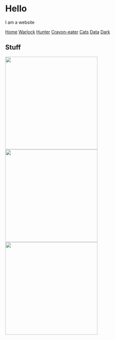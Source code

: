 <!DOCTYPE html>
<html lang="en">
<head>
  <script src="firstfile.js"></script>
  <!-- Google Tag Manager
<script>(function(w,d,s,l,i){w[l]=w[l]||[];w[l].push({'gtm.start':
new Date().getTime(),event:'gtm.js'});var f=d.getElementsByTagName(s)[0],
j=d.createElement(s),dl=l!='dataLayer'?'&l='+l:'';j.async=true;j.src=
'https://www.googletagmanager.com/gtm.js?id='+i+dl;f.parentNode.insertBefore(j,f);
})(window,document,'script','dataLayer','GTM-WKHRP5F');</script>
 End Google Tag Manager -->

  <script>
    //var random_number = Math.floor(Math.random()*500000+100000);
    //var accountArray= ["Clovis_Bray_Corporation", "Ishtar_Collective", "Operation_Babydog"];
    //var random_account= accountArray[Math.floor(Math.random()*accountArray.length)];
    // if using the three above to randomize accounts, be sure to update account id below
    (function(apiKey){
        (function(p,e,n,d,o){var v,w,x,y,z;o=p[d]=p[d]||{};o._q=[];
        v=['initialize','identify','updateOptions','pageLoad','track'];for(w=0,x=v.length;w<x;++w)(function(m){
            o[m]=o[m]||function(){o._q[m===v[0]?'unshift':'push']([m].concat([].slice.call(arguments,0)));};})(v[w]);
            y=e.createElement(n);y.async=!0;y.src='https://cdn.pendo.io/agent/static/'+apiKey+'/pendo.js';
            z=e.getElementsByTagName(n)[0];z.parentNode.insertBefore(y,z);})(window,document,'script','pendo');

            // Call this whenever information about your visitors becomes available
            // Please use Strings, Numbers, or Bools for value types.
            pendo.initialize({
              //DisableGuides: True,
                visitor: {
                    id:           user_id,   // Required if user is logged in
                    email:        user_email, // Recommended if using Pendo Feedback, or NPS Email
                    full_name:    user_full_name,// Recommended if using Pendo Feedback
                    language:     "en_GB",
                    random:       user_random_data
                    //boolean:      user_boolean
                    //date1:        user_date1
                    //date2:        user_date2

                    // You can add any additional visitor level key-values here,
                    // as long as it's not one of the above reserved names.
                },

                account: {
                    id:           user_account_id, // Highly recommended
                    type:         "AccountType"// Optional
                    // is_paying:    'true' // Recommended if using Pendo Feedback
                    // monthly_value: '2.49' // Recommended if using Pendo Feedback
                    // planLevel:    // Optional
                    // planPrice:    // Optional
                    // creationDate: // Optional

                    // You can add any additional account level key-values here,
                    // as long as it's not one of the above reserved names.
                },

                parentAccount: {
                    id:           'Bungie',
                    name:         'Bungo',
                    parentAccountOnly: 'yes'
                  }
            });
    })('a93e68a6-46fd-443a-699f-aa31985c066d');
</script>

<!--
<script>
  !function(){var analytics=window.analytics=window.analytics||[];if(!analytics.initialize)if(analytics.invoked)window.console&&console.error&&console.error("Segment snippet included twice.");else{analytics.invoked=!0;analytics.methods=["trackSubmit","trackClick","trackLink","trackForm","pageview","identify","reset","group","track","ready","alias","debug","page","once","off","on","addSourceMiddleware","addIntegrationMiddleware","setAnonymousId","addDestinationMiddleware"];analytics.factory=function(e){return function(){var t=Array.prototype.slice.call(arguments);t.unshift(e);analytics.push(t);return analytics}};for(var e=0;e<analytics.methods.length;e++){var key=analytics.methods[e];analytics[key]=analytics.factory(key)}analytics.load=function(key,e){var t=document.createElement("script");t.type="text/javascript";t.async=!0;t.src="https://cdn.segment.com/analytics.js/v1/" + key + "/analytics.min.js";var n=document.getElementsByTagName("script")[0];n.parentNode.insertBefore(t,n);analytics._loadOptions=e};analytics.SNIPPET_VERSION="4.13.1";
  analytics.load("yg9SWXMqQrvcvm5og2wyxiomzZ9QkMAf");
  analytics.page();
  analytics.identify("SegmentIdentify",{
  nickname: 'SegmentIdentify',
});
  analytics.group('SegmentGroup', {
});
  }}();
</script>
-->
<title>Alisyn's Playground</title>
<meta charset="UTF-8">
<meta name="viewport" content="width=device-width, initial-scale=1">
<style>
* {
  box-sizing: border-box;
}

@font-face {
  font-family: myCustomFont;
  src: url(Montserrat/Montserrat-Medium.otf);
}

/* Style the body */
body {
  font-family: myCustomFont;
  font-size: 20px;
  margin: 0;
}
/* Test for offset labels
label::before {
  content: "LABEL";
}
*/
/* Header/logo Title */
.header {
  padding: 80px;
  text-align: center;
  background: #6A0DAD;
  color: white;
}

/* Increase the font size of the heading */
.header h1 {
    font-family: myCustomFont;
    font-size: 40px;
}

/* Sticky navbar - toggles between relative and fixed, depending on the scroll position. It is positioned relative until a given offset position is met in the viewport - then it "sticks" in place (like position:fixed). The sticky value is not supported in IE or Edge 15 and earlier versions. However, for these versions the navbar will inherit default position */
.navbar {
  overflow: hidden;
  background-color: #333;
  position: sticky;
  position: -webkit-sticky;
  top: 0;
}

/* Style the navigation bar links */
.navbar a {
  float: left;
  display: block;
  color: white;
  text-align: center;
  padding: 14px 20px;
  text-decoration: none;
}


/* Right-aligned link */
.navbar a.right {
  float: right;
}

/* Change color on hover */
.navbar a:hover {
  background-color: #ddd;
  color: black;
}

/* Active/current link */
.navbar a.active {
  background-color: #666;
  color: white;
}

/* Column container */
.row {
  display: -ms-flexbox; /* IE10 */
  display: flex;
  -ms-flex-wrap: wrap; /* IE10 */
  flex-wrap: wrap;
}

/* Create two unequal columns that sits next to each other */
/* Sidebar/left column */
.side {
  -ms-flex: 30%; /* IE10 */
  flex: 30%;
  background-color: #f1f1f1;
  padding: 20px;
}

/*buttons */
.btn {
  border: none;
  background-color: inherit;
  padding: 14px 28px;
  font-family: myCustomFont;
  font-size: 16px;
  cursor: pointer;
  display: inline-block;
}

/* Green */
.green {
  color: green;
}

.green:hover {
  background-color: #4CAF50;
  color: white;
}

/* Blue */
.arc {
  color: dodgerblue;
}

.arc:hover {
  background: #2196F3;
  color: white;
}

/* Orange */
.solar {
  color: orange;
}

.solar:hover {
  background: #ff9800;
  color: white;
}

/* Purple */
.void {
  color: purple;
}

.void:hover {
  background: purple;
  color: white;
}

/* Black */
.default {
  color: black;
}

.default:hover {
  background: #D3D3D3;
  color: white;
}

/* Red */
.red {
  color: red;
}

.red:hover {
  background: #ff0000;
  color: white;
}
/* Main column */
.main {
  -ms-flex: 70%; /* IE10 */
  flex: 70%;
  background-color: white;
  padding: 20px;
}

/* Fake image, just for this example */
.fakeimg {
  background-color: #aaa;
  width: 100%;
  padding: 20px;
}

/* Footer */
.footer {
  padding: 20px;
  text-align: center;
  background: #ddd;
}

/* Responsive layout - when the screen is less than 700px wide, make the two columns stack on top of each other instead of next to each other */
@media screen and (max-width: 700px) {
  .row {
    flex-direction: column;
  }
}

/* Responsive layout - when the screen is less than 400px wide, make the navigation links stack on top of each other instead of next to each other */
@media screen and (max-width: 400px) {
  .navbar a {
    float: none;
    width: 100%;
  }
}
</style>
<link rel="shortcut icon" type="image/jpg" href="engram.ico"/>
</head>
<body>

<div class="header">
  <h1>Hello</h1>
  <p>I am a website</p>
</div>

<div class="navbar">
  <a href="#" class="active">Home</a>
<a href="warlock.html">Warlock</a>
<a href="hunter.html">Hunter</a>
  <a href="titan.html">Crayon-eater</a>
  <a href="cats.html" class="right">Cats</a>
  <a href="analytics.html" class="right">Data</a>
  <a href="Darkness.html" class="right">Dark</a>
</div>

<div class="row">
  <div class="side">
    <h2>Stuff</h2>
    <img src="rainbowEmblem.png" width="300"><br>
    <img src="catEmblem.png" width="300"><br>
    <img src="heartEmblem.png" width="300"><br>
    <br>
    <SCRIPT LANGUAGE="JAVASCRIPT">

      var r_text = new Array ();
      r_text[0] = "Lorem ipsum nightstalker fatebringer.";
      r_text[1] = "Lorem ipsum witherhoard ikelos.";
      r_text[2] = "Lorem ipsum stasis thunderlord.";

      var i = Math.floor(r_text.length * Math.random());

      document.write(r_text[i]);

    </script>
</div>
  <div class="main">
    <h2>Destiny!</h2>
<button onclick="location.href = 'https://www.bungie.com';" id="myButton" class="btn red">Bungo</button>
<button onclick="location.href = 'https://www.d2checklist.com';" id="myButton" class="btn green">D2Checklist</button>
<button onclick="location.href = 'https://www.destinyitemmanager.com';" id="myButton" class="btn default">DIM</button>
    <br>
    <br>

<iframe src="cats.html" height="700" width="100%" title="Cats"></iframe></div>
</div>

<div class="footer">
  <h2>Helpful Links</h2>
  <a href="https://www.bungie.com">Bungo</a> |
  <a href="https://www.d2checklist.com">D2 Checklist</a> |
  <a href="https://www.destinyitemmanager.com">DIM</a>
</div>
</body>
</html>
